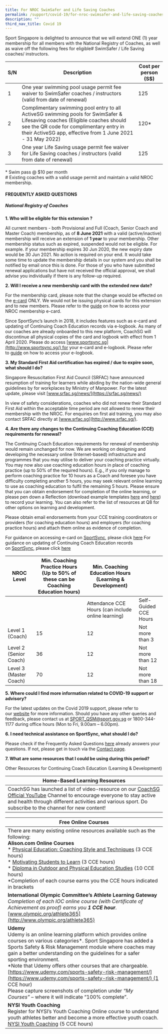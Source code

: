 ```yaml
---
title: For NROC SwimSafer and Life Saving Coaches
permalink: /support/covid-19/for-nroc-swimsafer-and-life-saving-coaches/
description: ""
third_nav_title: Covid 19
---
```

Sport Singapore is delighted to announce that we will extend ONE (1) year membership for all members with the National Registry of Coaches, as well as waive off the following fees for eligible# SwimSafer / Life Saving coaches/ instructors.

| S/N | Description | Cost per person (S$) |
| -------- | -------- | -------- |
| 1 | One year swimming pool usage permit fee waiver to SwimSafer coaches / instructors (valid from date of renewal)  | 125     |
| 2 | Complimentary swimming pool entry to all ActiveSG swimming pools for SwimSafer & Lifesaving coaches (Eligible coaches should see the QR code for complimentary entry in their ActiveSG app, effective from 1 June 2021 - 31 May 2022)  | 120\*     |
| 3 | One year Life Saving usage permit fee waiver for Life Saving coaches / instructors (valid from date of renewal)  | 125     |

\* Swim pass @ $10 per month  
\# Existing coaches with a valid usage permit and maintain a valid NROC membership.

#### **FREQUENTLY ASKED QUESTIONS**

##### **National Registry of Coaches**

**1. Who will be eligible for this extension ?**

All current members - both Provisional and Full (Coach, Senior Coach and Master Coach) membership, as of **8 June 2021** with a valid (active/inactive) membership will receive an extension of **1 year** to your membership. Other membership status such as expired, suspended would not be eligible. For example. if your membership expires 30 Jun 2020, the new expiry date would be 30 Jun 2021. No action is required on your end. It would take some time to update the membership details in our system and you shall be notified by email once this is done. For those of you who have submitted renewal applications but have not received the official approval, we shall advise you individually if there is any follow-up required.

**2. Will I receive a new membership card with the extended new date?**

For the membership card, please note that the change would be effected on the [e-card](/files/Support/Coaches'%20Corner/Covid%2019/SwimSafer%20%20%20Life%20Saving/How_to_access_e-card_1.pdf) ONLY. We would not be issuing physical cards for this extension and to new members. Please refer to the [guide](/files/Support/Coaches'%20Corner/Covid%2019/SwimSafer%20%20%20Life%20Saving/How_to_access_e-card_1.pdf) on how to access your NROC membership e-card.

Since SportSync’s launch in 2018, it includes features such as e-card and updating of Continuing Coach Education records via e-logbook. As many of our coaches are already onboarded to this new platform, CoachSG will discontinue all physical copies of the card and logbook with effect from 1 April 2020. Please do access [www.sportsync.sg](http://www.sportsync.sg/) for your e-card and e-logbook. Please refer to [guide](/files/Support/Coaches'%20Corner/Covid%2019/SwimSafer%20%20%20Life%20Saving/How_to_access_e-Logbook_1.pdf) on how to access your e-logbook.

**3. My Standard First Aid certification has expired / due to expire soon, what should I do?**

Singapore Resuscitation First Aid Council (SRFAC) have announced resumption of training for learners while abiding by the nation-wide general guidelines by for workplaces by Ministry of Manpower. For the latest update, please visit [www.srfac.sg/news/](https://srfac.sg/news/)

In view of safety considerations, coaches who did not renew their Standard First Aid within the acceptable time period are not allowed to renew their membership with the NROC. For enquiries on first aid training, you may also contact SRFAC directly at [www.srfac.sg](http://www.srfac.sg/).

**4. Are there any changes to the Continuing Coaching Education (CCE) requirements for renewal?**

The Continuing Coach Education requirements for renewal of membership would remain unchanged for now. We are working on designing and developing the necessary online (Internet-based) infrastructure and programmes that you may utilise to deliver your coaching practice virtually. You may now also use coaching education hours in place of coaching practice (up to 50% of the required hours). E.g., if you only manage to perform coaching practice for 10 hours as a Coach and foresee you have difficulty completing another 5 hours, you may seek relevant online learning to use as coaching education to fulfil the remaining 5 hours. Please ensure that you can obtain endorsement for completion of the online learning, or please pen down a Reflection (download example templates [here](/files/Support/Coaches'%20Corner/Covid%2019/SwimSafer%20%20%20Life%20Saving/Reflection_Template1.pdf) and [here](/files/Support/Coaches'%20Corner/Covid%2019/SwimSafer%20%20%20Life%20Saving/Reflection_Template2.pdf)) to record your learning. You can also refer to the list of resources at Q8 for other options on learning and development.

Please obtain email endorsements from your CCE training coordinators or providers (for coaching education hours) and employers (for coaching practice hours) and attach them online as evidence of completion.  
  
For guidance on accessing e-card on [SportSync](http://www.sportsync.sg/), please click [here](/files/Support/Coaches'%20Corner/Covid%2019/SwimSafer%20%20%20Life%20Saving/How_to_access_e-card_1.pdf)
For guidance on updating of Continuing Coach Education records on [SportSync](http://www.sportsync.sg/), please click [here](/files/Support/Coaches'%20Corner/Covid%2019/SwimSafer%20%20%20Life%20Saving/How_to_access_e-Logbook_1.pdf)



| NROC Level | Min. Coaching Practice Hours (Up to 50% of these can be Coaching Education hours) | Min. Coaching Education Hours (Learning & Development) | |
| -------- | -------- | -------- | -------- |
|  |   | Attendance CCE Hours (can include online learning)     |Self-Guided CCE Hours  |
| Level 1 (Coach) |  15 | 12  | Not more than 3 |
| Level 2 (Senior Coach) |  36 | 12  | Not more than 12 |
| Level 3 (Master Coach) |  70 | 12  | Not more than 18 |

**5. Where could I find more information related to COVID-19 support or advisory?**

For the latest updates on the Covid 2019 support, please refer to our [website](/support-resources/covid-19/covid-19-support/) for more information. Should you have any other queries and feedback, please contact us at [SPORT_QSM@sport.gov.sg](mailto:SPORT_QSM@sport.gov.sg) or 1800-344-1177 during office hours (Mon to Fri, 9.00am – 6.00pm).

**6. I need technical assistance on SportSync, what should I do?**

Please check if the Frequently Asked Questions [here](https://www.sportsync.sg/App/System/FAQ) already answers your questions. If not, please get in touch via the [Contact page](https://www.sportsync.sg/App/Login/Contact).

**7. What are some resources that I could be using during this period?**

Other Resources for Continuing Coach Education (Learning & Development)


| Home-Based Learning Resources | 
| -------- | 
| CoachSG has launched a list of video-resource on our [CoachSG Official YouTube](https://www.youtube.com/channel/UC6S-f5ZwoXcGs_TDbimGd5g/playlists) Channel to encourage everyone to stay active and health through different activities and various sport. Do subscribe to the channel for new content!     | 

| Free Online Courses | 
| -------- | 
| There are many existing online resources available such as the following:<br>**Alison.com Online Courses**<br>*   [Physical Education: Coaching Style and Techniques](https://alison.com/courses/Physical-Education-2) (3 CCE hours)<br>*   [Motivating Students to Learn](https://alison.com/courses/Motivating-Students-to-Learn) (3 CCE hours)<br>*   [Diploma in Outdoor and Physical Education Studies](https://alison.com/courses/Diploma-in-Outdoor-and-Physical-Education-Studies) (10 CCE hours)<br>\*Completion of each course earns you the CCE hours indicated in brackets |
| **International Olympic Committee’s Athlete Learning Gateway**<br>*Completion of each IOC online course (with Certificate of Achievement as proof) earns you **1 CCE hour**.*<br>[www.olympic.org/athlete365](http://www.olympic.org/athlete365) | 
|**Udemy**<br>Udemy is an online learning platform which provides online courses on various categories\*. Sport Singapore has added a Sports Safety & Risk Management module where coaches may gain a better understanding on the guidelines for a safer sporting environment.<br>\*Note that Udemy offers other courses that are chargeable.<br>[https://www.udemy.com/sports-safety-risk-management/](https://www.udemy.com/sports-safety-risk-management/) (1 CCE hour)<br>Please capture screenshots of completion under *“My Courses”* – where it will indicate “100% complete”.|
|**NYSI Youth Coaching**<br>Register for NYSI’s Youth Coaching Online course to understand youth athletes better and become a more effective youth coach.<br>[NYSI Youth Coaching](https://yconline.ispringlearn.com/registration/group/5cee66428d2d4446181103) (5 CCE hours)|


